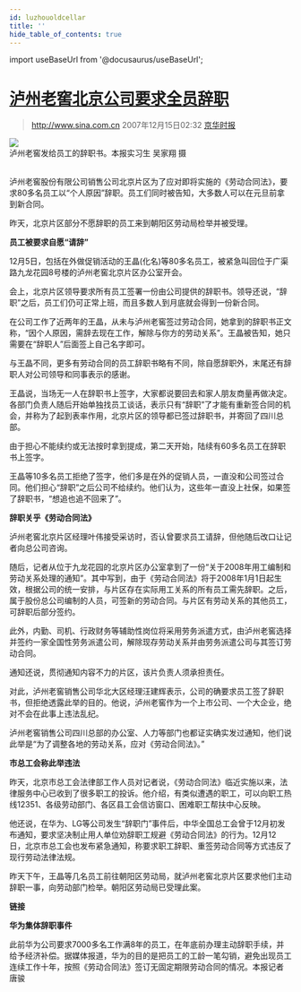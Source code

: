 ```yaml
---
id: luzhouoldcellar
title: ''
hide_table_of_contents: true
---
```


import useBaseUrl from '@docusaurus/useBaseUrl';

# [泸州老窖北京公司要求全员辞职](http://news.sina.com.cn/c/2007-12-15/023213082412s.shtml)

> http://www.sina.com.cn 2007年12月15日02:32 [京华时报](http://www.jinghua.cn/)


<div style={{textAlign: 'center'}}>
<img src={useBaseUrl('/img/references/luzhouoldcellar/1.jpeg')} /><br/>
</div>
<div style={{fontSize: '14px', fontWeight: 'normal', textAlign: 'center', lineHeight: '100%'}}>
泸州老窖发给员工的辞职书。本报实习生 吴家翔 摄
</div><br/>

泸州老窖股份有限公司销售公司北京片区为了应对即将实施的《劳动合同法》，要求80多名员工以“个人原因”辞职。员工们同时被告知，大多数人可以在元旦前拿到新合同。

昨天，北京片区部分不愿辞职的员工来到朝阳区劳动局检举并被受理。

**员工被要求自愿“请辞”**

12月5日，包括在外做促销活动的王晶(化名)等80多名员工，被紧急叫回位于广渠路九龙花园8号楼的泸州老窖北京片区办公室开会。

会上，北京片区领导要求所有员工签署一份由公司提供的辞职书。领导还说，“辞职”之后，员工们仍可正常上班，而且多数人到月底就会得到一份新合同。

在公司工作了近两年的王晶，从未与泸州老窖签过劳动合同，她拿到的辞职书正文称，“因个人原因，需辞去现在工作，解除与你方的劳动关系”。王晶被告知，她只需要在“辞职人”后面签上自己名字即可。

与王晶不同，更多有劳动合同的员工辞职书略有不同，除自愿辞职外，末尾还有辞职人对公司领导和同事表示的感谢。

王晶说，当场无一人在辞职书上签字，大家都说要回去和家人朋友商量再做决定。各部门负责人随后开始单独找员工谈话，表示只有“辞职”了才能有重新签合同的机会，并称为了起到表率作用，北京片区的领导都已签过辞职书，并寄回了四川总部。

由于担心不能续约或无法按时拿到提成，第二天开始，陆续有60多名员工在辞职书上签字。

王晶等10多名员工拒绝了签字，他们多是在外的促销人员，一直没和公司签过合同。他们担心“辞职”之后公司不给续约。他们认为，这些年一直没上社保，如果签了辞职书，“想追也追不回来了”。

**辞职关乎《劳动合同法》**

泸州老窖北京片区经理叶伟接受采访时，否认曾要求员工请辞，但他随后改口让记者向总公司咨询。

随后，记者从位于九龙花园的北京片区办公室拿到了一份“关于2008年用工编制和劳动关系处理的通知”。其中写到，由于《劳动合同法》将于2008年1月1日起生效，根据公司的统一安排，与片区存在实际用工关系的所有员工需先辞职。之后，属于股份总公司编制的人员，可签新的劳动合同。与片区有劳动关系的其他员工，可辞职后部分签约。

此外，内勤、司机、行政财务等辅助性岗位将采用劳务派遣方式，由泸州老窖选择并签约一家全国性劳务派遣公司，解除现存劳动关系并由劳务派遣公司与其签订劳动合同。

通知还说，贯彻通知内容不力的片区，该片负责人须承担责任。

对此，泸州老窖销售公司华北大区经理汪建辉表示，公司的确要求员工签了辞职书，但拒绝透露此举的目的。他说，泸州老窖作为一个上市公司、一个大企业，绝对不会在此事上违法乱纪。

泸州老窖销售公司四川总部的办公室、人力等部门也都证实确实发过通知，他们说此举是“为了调整各地的劳动关系，应对《劳动合同法》。”

**市总工会称此举违法**

昨天，北京市总工会法律部工作人员对记者说，《劳动合同法》临近实施以来，法律服务中心已收到了很多职工的投诉。他介绍，有类似遭遇的职工，可以向职工热线12351、各级劳动部门、各区县工会信访窗口、困难职工帮扶中心反映。

他还说，在华为、LG等公司发生“辞职门”事件后，中华全国总工会曾于12月初发布通知，要求坚决制止用人单位劝辞职工规避《劳动合同法》的行为。12月12日，北京市总工会也发布紧急通知，称要求职工辞职、重签劳动合同等方式违反了现行劳动法律法规。

昨天下午，王晶等几名员工前往朝阳区劳动局，就泸州老窖北京片区要求他们主动辞职一事，向劳动部门检举。朝阳区劳动局已受理此案。

**链接**

**华为集体辞职事件**

此前华为公司要求7000多名工作满8年的员工，在年底前办理主动辞职手续，并给予经济补偿。据媒体报道，华为的目的是把员工的工龄一笔勾销，避免出现员工连续工作十年，按照《劳动合同法》签订无固定期限劳动合同的情况。本报记者 唐骏

